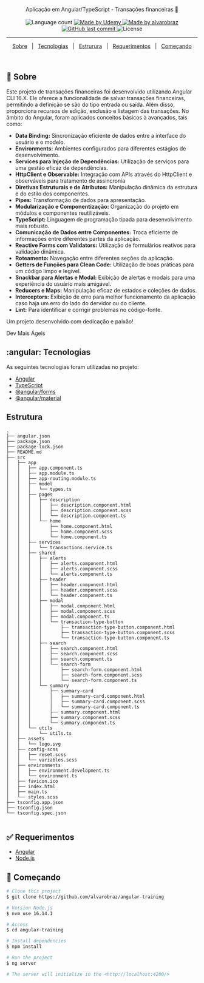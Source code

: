 
<p align="center">
  Aplicação em Angular/TypeScript - Transações financeiras 🚀
  <br>
  <br>

  <img alt="Language count" src="https://img.shields.io/github/repo-size/alvarobraz/angular-training"/>

  <a href="https://www.udemy.com/?">
    <img alt="Made by Udemy" src="https://img.shields.io/badge/made%20by-Udemy-%237519C1">
  </a>

  <a href="https://www.linkedin.com/in/alvarobraz/">
    <img alt="Made by alvarobraz" src="https://img.shields.io/badge/made%20by-alvarobraz-%237519C1">
  </a>

  <a href="https://github.com/alvarobraz/angular-training/commits/main">
    <img alt="GitHub last commit" src="https://img.shields.io/github/last-commit/alvarobraz/angular-training">
  </a>

  <img alt="License" src="https://img.shields.io/github/license/alvarobraz/angular-training">
</p>

---

<p align="center">
  <a href="#dart-sobre">Sobre</a> &#xa0; | &#xa0; 
  <a href="#angular-tecnologias">Tecnologias</a> &#xa0; | &#xa0;
  <a href="#estrutura">Estrurura</a> &#xa0; | &#xa0;
  <a href="#white_check_mark-requerimentos">Requerimentos</a> &#xa0; | &#xa0;
  <a href="#checkered_flag-começando">Começando</a>
</p>

<br>

## :dart: Sobre ##

Este projeto de transações financeiras foi desenvolvido utilizando Angular CLI 16.X. Ele oferece a funcionalidade de salvar transações financeiras, permitindo a definição se são do tipo entrada ou saída. Além disso, proporciona recursos de edição, exclusão e listagem das transações. No âmbito do Angular, foram aplicados conceitos básicos à avançados, tais como:

+ **Data Binding:** Sincronização eficiente de dados entre a interface do usuário e o modelo.
+ **Environments:** Ambientes configurados para diferentes estágios de desenvolvimento.
+ **Services para Injeção de Dependências:** Utilização de serviços para uma gestão eficaz de dependências.
+ **HttpClient e Observable:** Integração com APIs através do HttpClient e observáveis para tratamento de assincronia
+ **Diretivas Estruturais e de Atributos:** Manipulação dinâmica da estrutura e do estilo dos componentes.
+ **Pipes:** Transformação de dados para apresentação.
+ **Modularização e Componentização:** Organização do projeto em módulos e componentes reutilizáveis.
+ **TypeScript:** Linguagem de programação tipada para desenvolvimento mais robusto.
+ **Comunicação de Dados entre Componentes:** Troca eficiente de informações entre diferentes partes da aplicação.
+ **Reactive Forms com Validators:** Utilização de formulários reativos para validação dinâmica.
+ **Roteamento:** Navegação entre diferentes seções da aplicação.
+ **Getters de Funções para Clean Code:** Utilização de boas práticas para um código limpo e legível.
+ **Snackbar para Alertas e Modal:** Exibição de alertas e modais para uma experiência do usuário mais amigável.
+ **Reducers e Maps:** Manipulação eficaz de estados e coleções de dados.
+ **Interceptors:** Exibição de erro para melhor funcionamento da aplicação caso haja um erro do lado do dervidor ou do cliente.
+ **Lint:** Para identificar e corrigir problemas no código-fonte.


Um projeto desenvolvido com dedicação e paixão!  

Dev Mais Ágeis

## :angular: Tecnologias ##

As seguintes tecnologias foram utilizadas no projeto:

- [Angular](https://angular.io/docs)
- [TypeScript](https://www.typescriptlang.org/)
- [@angular/forms](https://angular.io/guide/forms-overview)
- [@angular/material](https://material.angular.io/)

## Estrutura ##
```
.
├── angular.json
├── package.json
├── package-lock.json
├── README.md
├── src
│   ├── app
│   │   ├── app.component.ts
│   │   ├── app.module.ts
│   │   ├── app-routing.module.ts
│   │   ├── model
│   │   │   └── types.ts
│   │   ├── pages
│   │   │   ├── description
│   │   │   │   ├── description.component.html
│   │   │   │   ├── description.component.scss
│   │   │   │   └── description.component.ts
│   │   │   └── home
│   │   │       ├── home.component.html
│   │   │       ├── home.component.scss
│   │   │       └── home.component.ts
│   │   ├── services
│   │   │   └── transactions.service.ts
│   │   ├── shared
│   │   │   ├── alerts
│   │   │   │   ├── alerts.component.html
│   │   │   │   ├── alerts.component.scss
│   │   │   │   └── alerts.component.ts
│   │   │   ├── header
│   │   │   │   ├── header.component.html
│   │   │   │   ├── header.component.scss
│   │   │   │   └── header.component.ts
│   │   │   ├── modal
│   │   │   │   ├── modal.component.html
│   │   │   │   ├── modal.component.scss
│   │   │   │   ├── modal.component.ts
│   │   │   │   └── transaction-type-button
│   │   │   │       ├── transaction-type-button.component.html
│   │   │   │       ├── transaction-type-button.component.scss
│   │   │   │       └── transaction-type-button.component.ts
│   │   │   ├── search
│   │   │   │   ├── search.component.html
│   │   │   │   ├── search.component.scss
│   │   │   │   ├── search.component.ts
│   │   │   │   └── search-form
│   │   │   │       ├── search-form.component.html
│   │   │   │       ├── search-form.component.scss
│   │   │   │       └── search-form.component.ts
│   │   │   └── summary
│   │   │       ├── summary-card
│   │   │       │   ├── summary-card.component.html
│   │   │       │   ├── summary-card.component.scss
│   │   │       │   └── summary-card.component.ts
│   │   │       ├── summary.component.html
│   │   │       ├── summary.component.scss
│   │   │       └── summary.component.ts
│   │   └── utils
│   │       └── utils.ts
│   ├── assets
│   │   └── logo.svg
│   ├── config-scss
│   │   ├── reset.scss
│   │   └── variables.scss
│   ├── environments
│   │   ├── environment.development.ts
│   │   └── environment.ts
│   ├── favicon.ico
│   ├── index.html
│   ├── main.ts
│   └── styles.scss
├── tsconfig.app.json
├── tsconfig.json
└── tsconfig.spec.json


```

## :white_check_mark: Requerimentos ##

- [Angular](https://v14.angular.io/docs)
- [Node.js](https://nodejs.org/docs/latest-v14.x/api/cli.html)

## :checkered_flag: Começando ##

```bash
# Clone this project
$ git clone https://github.com/alvarobraz/angular-training

# Version Node.js
$ nvm use 16.14.1

# Access
$ cd angular-training

# Install dependencies
$ npm install

# Run the project
$ ng server

# The server will initialize in the <http://localhost:4200/>
```
